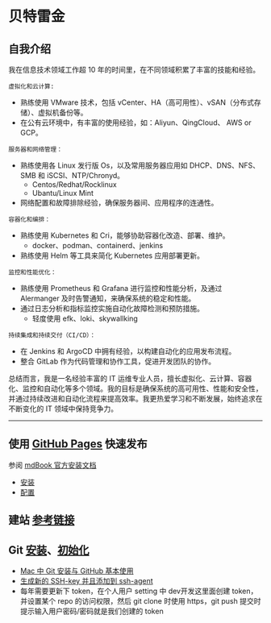 # 贝特雷金

## 自我介绍

我在信息技术领域工作超 10 年的时间里，在不同领域积累了丰富的技能和经验。

`虚拟化和云计算:`

- 熟练使用 VMware 技术，包括 vCenter、HA（高可用性）、vSAN（分布式存储）、虚拟机备份等。
- 在公有云环境中，有丰富的使用经验，如：Aliyun、QingCloud、 AWS or GCP。

`服务器和网络管理：`

- 熟练使用各 Linux 发行版 Os，以及常用服务器应用如 DHCP、DNS、NFS、SMB 和 iSCSI、NTP/Chronyd。
  - Centos/Redhat/Rocklinux
  - Ubantu/Linux Mint
- 网络配置和故障排除经验，确保服务器间、应用程序的连通性。

`容器化和编排：`

- 熟练使用 Kubernetes 和 Cri，能够协助容器化改造、部署、维护。
  - docker、podman、containerd、jenkins
- 熟练使用 Helm 等工具来简化 Kubernetes 应用部署更新。

`监控和性能优化：`

- 熟练使用 Prometheus 和 Grafana 进行监控和性能分析，及通过 Alermanger 及时告警通知，来确保系统的稳定和性能。
- 通过日志分析和指标监控实施自动化故障检测和预防措施。
  - 轻度使用 efk、loki、skywallking

`持续集成和持续交付（CI/CD）：`

- 在 Jenkins 和 ArgoCD 中拥有经验，以构建自动化的应用发布流程。
- 整合 GitLab 作为代码管理和协作工具，促进开发团队的协作。

总结而言，我是一名经验丰富的 IT 运维专业人员，擅长虚拟化、云计算、容器化、监控和自动化等多个领域。我的目标是确保系统的高可用性、性能和安全性，并通过持续改进和自动化流程来提高效率。我更热爱学习和不断发展，始终追求在不断变化的 IT 领域中保持竞争力。

---

## 使用 [GitHub Pages](https://docs.github.com/en/pages/quickstart) 快速发布

参阅 [mdBook 官方安装文档](https://rust-lang.github.io/mdBook/format/theme/index.html)

- [安装](https://rust-lang.github.io/mdBook/guide/installation.html)
- [配置](https://rust-lang.github.io/mdBook/format/configuration/renderers.html#html-renderer-options)

## 建站 [参考链接](https://medium.com/medialesson/documentation-in-github-pages-with-mkdocs-readthedocs-theme-920b283215d1)

## Git [安装](https://git-scm.com/book/zh/v2/%E8%B5%B7%E6%AD%A5-%E5%AE%89%E8%A3%85-Git)、[初始化](https://git-scm.com/book/zh/v2/%E8%B5%B7%E6%AD%A5-%E5%88%9D%E6%AC%A1%E8%BF%90%E8%A1%8C-Git-%E5%89%8D%E7%9A%84%E9%85%8D%E7%BD%AE)

- [Mac 中 Git 安装与 GitHub 基本使用](https://www.jianshu.com/p/7edb6b838a2e)
- [生成新的 SSH-key 并且添加到 ssh-agent](https://docs.github.com/en/authentication/connecting-to-github-with-ssh/generating-a-new-ssh-key-and-adding-it-to-the-ssh-agent)
- 每年需要更新下 token，在个人用户 setting 中 dev开发这里面创建 token，并设置某个 repo 的访问权限，然后 git clone 时使用 https，git push 提交时提示输入用户密码/密码就是我们创建的 token
